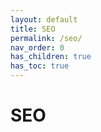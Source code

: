 ```yaml
---
layout: default
title: SEO
permalink: /seo/
nav_order: 0
has_children: true
has_toc: true
---
```


# SEO
